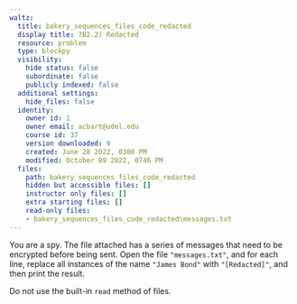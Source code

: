 ```yaml
---
waltz:
  title: bakery_sequences_files_code_redacted
  display title: 7B2.2) Redacted
  resource: problem
  type: blockpy
  visibility:
    hide status: false
    subordinate: false
    publicly indexed: false
  additional settings:
    hide_files: false
  identity:
    owner id: 1
    owner email: acbart@udel.edu
    course id: 37
    version downloaded: 9
    created: June 28 2022, 0300 PM
    modified: October 09 2022, 0746 PM
  files:
    path: bakery_sequences_files_code_redacted
    hidden but accessible files: []
    instructor only files: []
    extra starting files: []
    read-only files:
    - bakery_sequences_files_code_redacted\messages.txt
---
```

<p>You are a spy. The file attached has a series of messages that need to be encrypted before being sent. Open the file <code>"messages.txt"</code>, and for each line, replace all instances of the name <code>"James Bond"</code> with <code>"[Redacted]"</code>, and then print the result.</p><p>Do not use the built-in <code>read</code> method of files.</p>